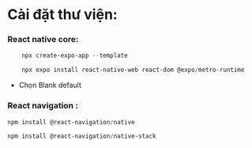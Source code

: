 # Cài đặt thư viện:

### React native core:

```powerShell
    npx create-expo-app --template 
```

```powerShell
    npx expo install react-native-web react-dom @expo/metro-runtime

```

- Chọn Blank default

### React navigation :

```powerShell
npm install @react-navigation/native
```
```powerShell
npm install @react-navigation/native-stack
```